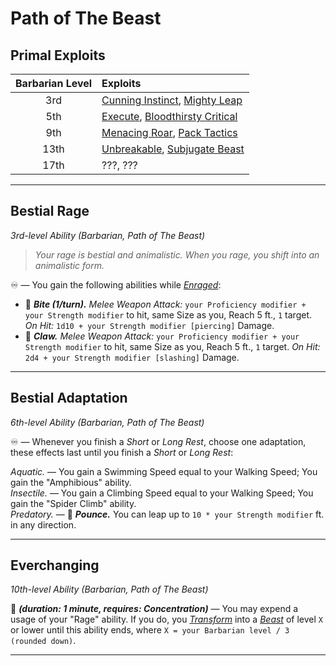# Path of The Beast

## Primal Exploits

| Barbarian Level | Exploits                                   |
|:---------------:|:-------------------------------------------|
|       3rd       | [Cunning Instinct][CI], [Mighty Leap][ML]  |
|       5th       | [Execute][EX], [Bloodthirsty Critical][BC] |
|       9th       | [Menacing Roar][MR], [Pack Tactics][PT]    |
|      13th       | [Unbreakable][UB], [Subjugate Beast][SB]   |
|      17th       | ???, ???                                   |

---

## Bestial Rage
*3rd-level Ability (Barbarian, Path of The Beast)*

> *Your rage is bestial and animalistic. When you rage, you shift into an animalistic form.*

♾️ — You gain the following abilities while [*Enraged*][ENRGD]:
* 🔺 ***Bite (1/turn).*** *Melee Weapon Attack:* `your Proficiency modifier + your Strength modifier` to hit, same Size as you, Reach 5 ft., `1` target. *On Hit:* `1d10 + your Strength modifier [piercing]` Damage.
* 🔺 ***Claw.*** *Melee Weapon Attack:* `your Proficiency modifier + your Strength modifier` to hit, same Size as you, Reach 5 ft., `1` target. *On Hit:* `2d4 + your Strength modifier [slashing]` Damage.

---

## Bestial Adaptation
*6th-level Ability (Barbarian, Path of The Beast)*  

♾️ — Whenever you finish a *Short* or *Long Rest*, choose one adaptation, these effects last until you finish a *Short* or *Long Rest*:

*Aquatic.* — You gain a Swimming Speed equal to your Walking Speed; You gain the "Amphibious" ability.  
*Insectile.* — You gain a Climbing Speed equal to your Walking Speed; You gain the "Spider Climb" ability.  
*Predatory.* — 🔵 ***Pounce.*** You can leap up to `10 * your Strength modifier` ft. in any direction.  

---

## Everchanging
*10th-level Ability (Barbarian, Path of The Beast)*

🔷 ***(duration: 1 minute, requires: Concentration)*** — You may expend a usage of your "Rage" ability. If you do, you [*Transform*][TR] into a [*Beast*][BST] of level `X` or lower until this ability ends, where `X = your Barbarian level / 3 (rounded down)`.

---

<!-- References. -->

<!-- External references. -->

<!-- Primal Exploits -->

<!-- 1st level -->
[CI]: ../../../Exploits/1st%20Level/Cunning%20Instinct.md
[ML]: ../../../Exploits/1st%20Level/Mighty%20Leap.md

<!-- 2nd level -->
[EX]: ../../../Exploits/2nd%20Level/Execute.md
[BC]: ../../../Exploits/2nd%20Level/Bloodthirsty%20Critical.md

<!-- 3rd level -->
[MR]: ../../../Exploits/3rd%20Level/Menacing%20Roar.md
[PT]: ../../../Exploits/3rd%20Level/Pack%20Tactice.md

<!-- 4th level -->
[UB]: ../../../Exploits/4th%20Level/Unbreakable.md
[SB]: ../../../Exploits/4th%20Level/Subjugate%20Beast.md

<!--------------------->

[ENRGD]: ../../../Rules/Conditions/Enraged.md
[TR]: ../../../Rules/Conditions/Transformed.md
[BST]: ../../../Rules/Creatures/Creature%20Types.md

<!----------------->